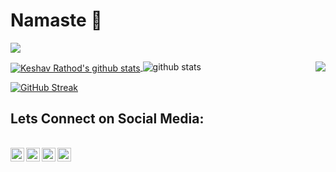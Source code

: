 <h1>Namaste 🙏</h1>

![](https://komarev.com/ghpvc/?username=codedoc7)

<!--
**codedoc7/codedoc7** is a ✨ _special_ ✨ repository because its `README.md` (this file) appears on your GitHub profile.

Here are some ideas to get you started:

- 🔭 I’m currently working on ...
- 🌱 I’m currently learning ...
- 👯 I’m looking to collaborate on ...
- 🤔 I’m looking for help with ...
- 💬 Ask me about ...
- 📫 How to reach me: ...
- 😄 Pronouns: ...
- ⚡ Fun fact: ...
-->

<a href="https://github.com/codedoc7?tab=repositories">
 <img align="center" src="https://github-readme-stats.vercel.app/api?username=codedoc7&&show_icons=true&title_color=ffffff&icon_color=87ceeb&text_color=daf7dc&bg_color=002366&show_icons=true&theme=dracula&line_height=27" alt="Keshav Rathod's github stats"/>
</a>
<a href="https://github.com/codedoc7?tab=repositories">
  <img align="right" src="https://github-readme-stats.vercel.app/api/top-langs/?username=codedoc7&theme=dark&hide_langs_below=1&bg_color=002366&icon_color=87ceeb&text_color=daf7dc&title_color=ffffff" />
</a>
<img src="https://raw.githubusercontent.com/codedoc7/codedoc7/master/profile-summary-card-output/default/0-profile-details.svg" alt="github stats"></br>

[![GitHub Streak](https://github-readme-streak-stats.herokuapp.com/?user=codedoc7&theme=tokyonight_duo)](https://github.com/codedoc7/github-readme-streak-stats)


<h2> Lets Connect on Social Media: </h2><br>
<a href="https://twitter.com/kris_keshav">
  <img align="left" alt="Keshav Rathod's Twitter" width="22px" src="https://raw.githubusercontent.com/peterthehan/peterthehan/master/assets/twitter.svg" />
</a>
<a href="https://www.linkedin.com/in/keshavrathod07/">
  <img align="left" alt="Keshav Rathod's Linkdein" width="22px" src="https://raw.githubusercontent.com/peterthehan/peterthehan/master/assets/linkedin.svg" />
</a>
<a href="https://dev.to/codedoc7">
  <img align="left" alt="Keshav Rathod's Dev's" width="22px" src="https://raw.githubusercontent.com/WaylonWalker/WaylonWalker/main/icon/dev.png" />
</a>
<a href="https://www.facebook.com/keshav.rathod.7399">
  <img align="left" alt="Keshav Rathod's Facebook" width="22px" src="https://raw.githubusercontent.com/peterthehan/peterthehan/master/assets/facebook.svg" />
</a>
